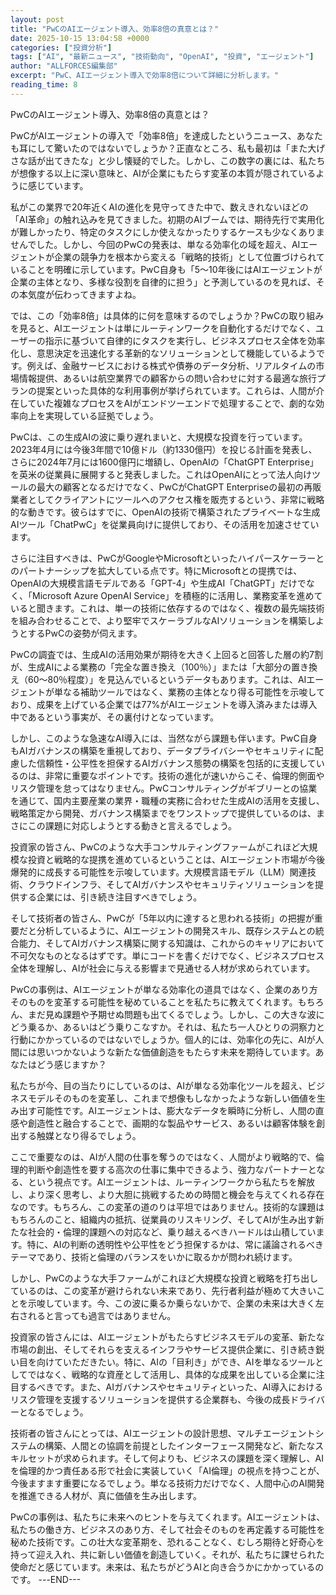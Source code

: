 ```yaml
---
layout: post
title: "PwCのAIエージェント導入、効率8倍の真意とは？"
date: 2025-10-15 13:04:58 +0000
categories: ["投資分析"]
tags: ["AI", "最新ニュース", "技術動向", "OpenAI", "投資", "エージェント"]
author: "ALLFORCES編集部"
excerpt: "PwC、AIエージェント導入で効率8倍について詳細に分析します。"
reading_time: 8
---
```


PwCのAIエージェント導入、効率8倍の真意とは？

PwCがAIエージェントの導入で「効率8倍」を達成したというニュース、あなたも耳にして驚いたのではないでしょうか？正直なところ、私も最初は「また大げさな話が出てきたな」と少し懐疑的でした。しかし、この数字の裏には、私たちが想像する以上に深い意味と、AIが企業にもたらす変革の本質が隠されているように感じています。

私がこの業界で20年近くAIの進化を見守ってきた中で、数えきれないほどの「AI革命」の触れ込みを見てきました。初期のAIブームでは、期待先行で実用化が難しかったり、特定のタスクにしか使えなかったりするケースも少なくありませんでした。しかし、今回のPwCの発表は、単なる効率化の域を超え、AIエージェントが企業の競争力を根本から変える「戦略的技術」として位置づけられていることを明確に示しています。PwC自身も「5～10年後にはAIエージェントが企業の主体となり、多様な役割を自律的に担う」と予測しているのを見れば、その本気度が伝わってきますよね。

では、この「効率8倍」は具体的に何を意味するのでしょうか？PwCの取り組みを見ると、AIエージェントは単にルーティンワークを自動化するだけでなく、ユーザーの指示に基づいて自律的にタスクを実行し、ビジネスプロセス全体を効率化し、意思決定を迅速化する革新的なソリューションとして機能しているようです。例えば、金融サービスにおける株式や債券のデータ分析、リアルタイムの市場情報提供、あるいは航空業界での顧客からの問い合わせに対する最適な旅行プランの提案といった具体的な利用事例が挙げられています。これらは、人間が介在していた複雑なプロセスをAIがエンドツーエンドで処理することで、劇的な効率向上を実現している証拠でしょう。

PwCは、この生成AIの波に乗り遅れまいと、大規模な投資を行っています。2023年4月には今後3年間で10億ドル（約1330億円）を投じる計画を発表し、さらに2024年7月には1600億円に増額し、OpenAIの「ChatGPT Enterprise」を英米の従業員に展開すると発表しました。これはOpenAIにとって法人向けツールの最大の顧客となるだけでなく、PwCがChatGPT Enterpriseの最初の再販業者としてクライアントにツールへのアクセス権を販売するという、非常に戦略的な動きです。彼らはすでに、OpenAIの技術で構築されたプライベートな生成AIツール「ChatPwC」を従業員向けに提供しており、その活用を加速させています。

さらに注目すべきは、PwCがGoogleやMicrosoftといったハイパースケーラーとのパートナーシップを拡大している点です。特にMicrosoftとの提携では、OpenAIの大規模言語モデルである「GPT-4」や生成AI「ChatGPT」だけでなく、「Microsoft Azure OpenAI Service」を積極的に活用し、業務変革を進めていると聞きます。これは、単一の技術に依存するのではなく、複数の最先端技術を組み合わせることで、より堅牢でスケーラブルなAIソリューションを構築しようとするPwCの姿勢が伺えます。

PwCの調査では、生成AIの活用効果が期待を大きく上回ると回答した層の約7割が、生成AIによる業務の「完全な置き換え（100％）」または「大部分の置き換え（60～80％程度）」を見込んでいるというデータもあります。これは、AIエージェントが単なる補助ツールではなく、業務の主体となり得る可能性を示唆しており、成果を上げている企業では77%がAIエージェントを導入済みまたは導入中であるという事実が、その裏付けとなっています。

しかし、このような急速なAI導入には、当然ながら課題も伴います。PwC自身もAIガバナンスの構築を重視しており、データプライバシーやセキュリティに配慮した信頼性・公平性を担保するAIガバナンス態勢の構築を包括的に支援しているのは、非常に重要なポイントです。技術の進化が速いからこそ、倫理的側面やリスク管理を怠ってはなりません。PwCコンサルティングがギブリーとの協業を通じて、国内主要産業の業界・職種の実務に合わせた生成AIの活用を支援し、戦略策定から開発、ガバナンス構築までをワンストップで提供しているのは、まさにこの課題に対応しようとする動きと言えるでしょう。

投資家の皆さん、PwCのような大手コンサルティングファームがこれほど大規模な投資と戦略的な提携を進めているということは、AIエージェント市場が今後爆発的に成長する可能性を示唆しています。大規模言語モデル（LLM）関連技術、クラウドインフラ、そしてAIガバナンスやセキュリティソリューションを提供する企業には、引き続き注目すべきでしょう。

そして技術者の皆さん、PwCが「5年以内に達すると思われる技術」の把握が重要だと分析しているように、AIエージェントの開発スキル、既存システムとの統合能力、そしてAIガバナンス構築に関する知識は、これからのキャリアにおいて不可欠なものとなるはずです。単にコードを書くだけでなく、ビジネスプロセス全体を理解し、AIが社会に与える影響まで見通せる人材が求められています。

PwCの事例は、AIエージェントが単なる効率化の道具ではなく、企業のあり方そのものを変革する可能性を秘めていることを私たちに教えてくれます。もちろん、まだ見ぬ課題や予期せぬ問題も出てくるでしょう。しかし、この大きな波にどう乗るか、あるいはどう乗りこなすか。それは、私たち一人ひとりの洞察力と行動にかかっているのではないでしょうか。個人的には、効率化の先に、AIが人間には思いつかないような新たな価値創造をもたらす未来を期待しています。あなたはどう感じますか？

私たちが今、目の当たりにしているのは、AIが単なる効率化ツールを超え、ビジネスモデルそのものを変革し、これまで想像もしなかったような新しい価値を生み出す可能性です。AIエージェントは、膨大なデータを瞬時に分析し、人間の直感や創造性と融合することで、画期的な製品やサービス、あるいは顧客体験を創出する触媒となり得るでしょう。

ここで重要なのは、AIが人間の仕事を奪うのではなく、人間がより戦略的で、倫理的判断や創造性を要する高次の仕事に集中できるよう、強力なパートナーとなる、という視点です。AIエージェントは、ルーティンワークから私たちを解放し、より深く思考し、より大胆に挑戦するための時間と機会を与えてくれる存在なのです。もちろん、この変革の道のりは平坦ではありません。技術的な課題はもちろんのこと、組織内の抵抗、従業員のリスキリング、そしてAIが生み出す新たな社会的・倫理的課題への対応など、乗り越えるべきハードルは山積しています。特に、AIの判断の透明性や公平性をどう担保するかは、常に議論されるべきテーマであり、技術と倫理のバランスをいかに取るかが問われ続けます。

しかし、PwCのような大手ファームがこれほど大規模な投資と戦略を打ち出しているのは、この変革が避けられない未来であり、先行者利益が極めて大きいことを示唆しています。今、この波に乗るか乗らないかで、企業の未来は大きく左右されると言っても過言ではありません。

投資家の皆さんには、AIエージェントがもたらすビジネスモデルの変革、新たな市場の創出、そしてそれらを支えるインフラやサービス提供企業に、引き続き鋭い目を向けていただきたい。特に、AIの「目利き」ができ、AIを単なるツールとしてではなく、戦略的な資産として活用し、具体的な成果を出している企業に注目するべきです。また、AIガバナンスやセキュリティといった、AI導入におけるリスク管理を支援するソリューションを提供する企業群も、今後の成長ドライバーとなるでしょう。

技術者の皆さんにとっては、AIエージェントの設計思想、マルチエージェントシステムの構築、人間との協調を前提としたインターフェース開発など、新たなスキルセットが求められます。そして何よりも、ビジネスの課題を深く理解し、AIを倫理的かつ責任ある形で社会に実装していく「AI倫理」の視点を持つことが、今後ますます重要になるでしょう。単なる技術力だけでなく、人間中心のAI開発を推進できる人材が、真に価値を生み出します。

PwCの事例は、私たちに未来へのヒントを与えてくれます。AIエージェントは、私たちの働き方、ビジネスのあり方、そして社会そのものを再定義する可能性を秘めた技術です。この壮大な変革期を、恐れることなく、むしろ期待と好奇心を持って迎え入れ、共に新しい価値を創造していく。それが、私たちに課せられた使命だと感じています。未来は、私たちがどうAIと向き合うかにかかっているのです。
---END---
